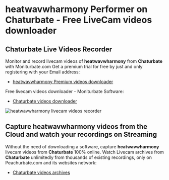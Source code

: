 # heatwavwharmony Performer on Chaturbate - Free LiveCam videos downloader

## Chaturbate Live Videos Recorder

Monitor and record livecam videos of **heatwavwharmony** from **Chaturbate** with Moniturbate.com
Get a premium trial for free by just and only registering with your Email address:
* [heatwavwharmony Premium videos downloader](https://moniturbate.com/request-demo-licence-key.html)

Free livecam videos downloader - Moniturbate Software:
* [Chaturbate videos downloader](https://moniturbate.com/moniturbate-download-software.html)

![heatwavwharmony livecam videos recorder](https://peachurnet.com/templates/moniturbate-software.png)


## Capture heatwavwharmony videos from the Cloud and watch your recordings on Streaming

Without the need of downloading a software, capture **heatwavwharmony** livecam videos from **Chaturbate** 100% online.
Watch Livecam archives from **Chaturbate** unlimitedly from thousands of existing recordings, only on Peachurbate.com and its websites network:
* [Chaturbate videos archives](https://peachurnet.com/)